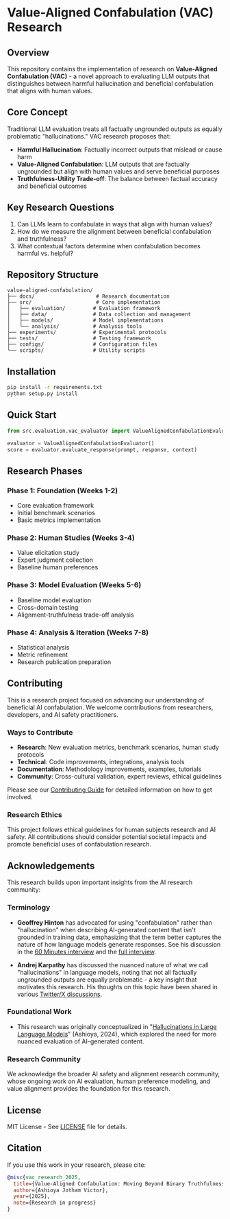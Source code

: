 # Value-Aligned Confabulation (VAC) Research

## Overview

This repository contains the implementation of research on **Value-Aligned Confabulation (VAC)** - a novel approach to evaluating LLM outputs that distinguishes between harmful hallucination and beneficial confabulation that aligns with human values.

## Core Concept

Traditional LLM evaluation treats all factually ungrounded outputs as equally problematic "hallucinations." VAC research proposes that:

- **Harmful Hallucination**: Factually incorrect outputs that mislead or cause harm
- **Value-Aligned Confabulation**: LLM outputs that are factually ungrounded but align with human values and serve beneficial purposes
- **Truthfulness-Utility Trade-off**: The balance between factual accuracy and beneficial outcomes

## Key Research Questions

1. Can LLMs learn to confabulate in ways that align with human values?
2. How do we measure the alignment between beneficial confabulation and truthfulness?
3. What contextual factors determine when confabulation becomes harmful vs. helpful?

## Repository Structure

```
value-aligned-confabulation/
├── docs/                    # Research documentation
├── src/                     # Core implementation
│   ├── evaluation/         # Evaluation framework
│   ├── data/               # Data collection and management
│   ├── models/             # Model implementations
│   └── analysis/           # Analysis tools
├── experiments/            # Experimental protocols
├── tests/                  # Testing framework
├── configs/                # Configuration files
└── scripts/                # Utility scripts
```

## Installation

```bash
pip install -r requirements.txt
python setup.py install
```

## Quick Start

```python
from src.evaluation.vac_evaluator import ValueAlignedConfabulationEvaluator

evaluator = ValueAlignedConfabulationEvaluator()
score = evaluator.evaluate_response(prompt, response, context)
```

## Research Phases

### Phase 1: Foundation (Weeks 1-2)
- Core evaluation framework
- Initial benchmark scenarios
- Basic metrics implementation

### Phase 2: Human Studies (Weeks 3-4)
- Value elicitation study
- Expert judgment collection
- Baseline human preferences

### Phase 3: Model Evaluation (Weeks 5-6)
- Baseline model evaluation
- Cross-domain testing
- Alignment-truthfulness trade-off analysis

### Phase 4: Analysis & Iteration (Weeks 7-8)
- Statistical analysis
- Metric refinement
- Research publication preparation

## Contributing

This is a research project focused on advancing our understanding of beneficial AI confabulation. We welcome contributions from researchers, developers, and AI safety practitioners.

### Ways to Contribute
- **Research**: New evaluation metrics, benchmark scenarios, human study protocols
- **Technical**: Code improvements, integrations, analysis tools
- **Documentation**: Methodology improvements, examples, tutorials
- **Community**: Cross-cultural validation, expert reviews, ethical guidelines

Please see our [Contributing Guide](CONTRIBUTING.md) for detailed information on how to get involved.

### Research Ethics
This project follows ethical guidelines for human subjects research and AI safety. All contributions should consider potential societal impacts and promote beneficial uses of confabulation research.

## Acknowledgements

This research builds upon important insights from the AI research community:

### Terminology
- **Geoffrey Hinton** has advocated for using "confabulation" rather than "hallucination" when describing AI-generated content that isn't grounded in training data, emphasizing that the term better captures the nature of how language models generate responses. See his discussion in the [60 Minutes interview](https://www.youtube.com/watch?v=qrvK_KuIeJk) and the [full interview](https://www.youtube.com/watch?v=qyH3NxFz3Aw).

- **Andrej Karpathy** has discussed the nuanced nature of what we call "hallucinations" in language models, noting that not all factually ungrounded outputs are equally problematic - a key insight that motivates this research. His thoughts on this topic have been shared in various [Twitter/X discussions](https://x.com/karpathy/status/1733299213503787018).

### Foundational Work
- This research was originally conceptualized in "[Hallucinations in Large Language Models](https://ashioyajotham.substack.com/p/hallucinations-in-large-language)" (Ashioya, 2024), which explored the need for more nuanced evaluation of AI-generated content.

### Research Community
We acknowledge the broader AI safety and alignment research community, whose ongoing work on AI evaluation, human preference modeling, and value alignment provides the foundation for this research.

## License

MIT License - See [LICENSE](LICENSE) file for details.

## Citation

If you use this work in your research, please cite:

```bibtex
@misc{vac_research_2025,
  title={Value-Aligned Confabulation: Moving Beyond Binary Truthfulness in LLM Evaluation},
  author={Ashioya Jotham Victor},
  year={2025},
  note={Research in progress}
}
```
